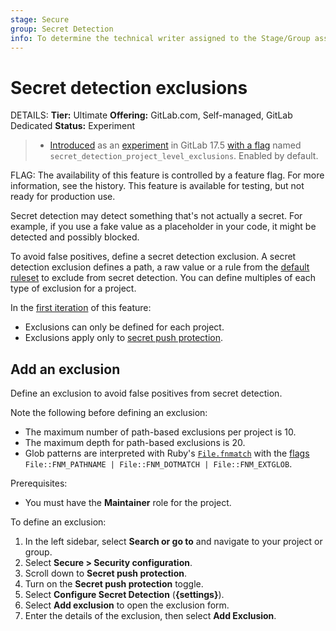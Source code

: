 ```yaml
---
stage: Secure
group: Secret Detection
info: To determine the technical writer assigned to the Stage/Group associated with this page, see https://handbook.gitlab.com/handbook/product/ux/technical-writing/#assignments
---
```


# Secret detection exclusions

DETAILS:
**Tier:** Ultimate
**Offering:** GitLab.com, Self-managed, GitLab Dedicated
**Status:** Experiment

> - [Introduced](https://gitlab.com/groups/gitlab-org/-/epics/14878) as an [experiment](../../../policy/experiment-beta-support.md) in GitLab 17.5 [with a flag](../../feature_flags.md) named `secret_detection_project_level_exclusions`. Enabled by default.

FLAG:
The availability of this feature is controlled by a feature flag.
For more information, see the history.
This feature is available for testing, but not ready for production use.

Secret detection may detect something that's not actually a secret. For example, if you use
a fake value as a placeholder in your code, it might be detected and possibly blocked.

To avoid false positives, define a secret detection exclusion. A secret detection exclusion defines a path, a raw value or a rule from the [default ruleset](https://gitlab.com/gitlab-org/gitlab/-/blob/master/gems/gitlab-secret_detection/lib/gitleaks.toml) to exclude from secret detection. You can define multiples of each type of
exclusion for a project.

In the [first iteration](https://gitlab.com/groups/gitlab-org/-/epics/14878) of this feature:

- Exclusions can only be defined for each project.
- Exclusions apply only to [secret push protection](secret_push_protection/index.md).

## Add an exclusion

Define an exclusion to avoid false positives from secret detection.

Note the following before defining an exclusion:

- The maximum number of path-based exclusions per project is 10.
- The maximum depth for path-based exclusions is 20.
- Glob patterns are interpreted with Ruby's [`File.fnmatch`](https://docs.ruby-lang.org/en/master/File.html#method-c-fnmatch)
  with the [flags](https://docs.ruby-lang.org/en/master/File/Constants.html#module-File::Constants-label-Filename+Globbing+Constants+-28File-3A-3AFNM_-2A-29)
  `File::FNM_PATHNAME | File::FNM_DOTMATCH | File::FNM_EXTGLOB`.

Prerequisites:

- You must have the **Maintainer** role for the project.

To define an exclusion:

1. In the left sidebar, select **Search or go to** and navigate to your project or group.
1. Select **Secure > Security configuration**.
1. Scroll down to **Secret push protection**.
1. Turn on the **Secret push protection** toggle.
1. Select **Configure Secret Detection** (**{settings}**).
1. Select **Add exclusion** to open the exclusion form.
1. Enter the details of the exclusion, then select **Add Exclusion**.
